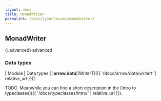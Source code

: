 ```yaml
---
layout: docs
title: MonadWriter
permalink: /docs/typeclasses/monadwriter/
---
```


## MonadWriter

{:.advanced}
advanced

### Data types

| Module | Data types |
|__arrow.data__|[WriterT]({{ '/docs/arrow/data/writert' | relative_url }})|

TODO. Meanwhile you can find a short description in the [intro to typeclasses]({{ '/docs/typeclasses/intro/' | relative_url }}).
